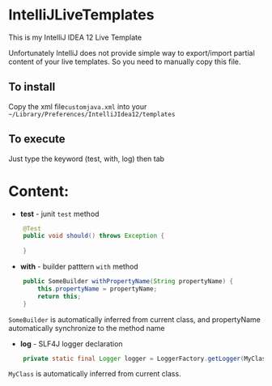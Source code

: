 IntelliJLiveTemplates
=====================
This is my IntelliJ IDEA 12 Live Template

Unfortunately IntelliJ does not provide simple way to export/import partial content of your live templates. So you need to manually copy this file.

To install
----------
Copy the xml file`customjava.xml` into your `~/Library/Preferences/IntelliJIdea12/templates`

To execute
----------
Just type the keyword (test, with, log) then tab

Content:
========
* __test__ - junit `test` method

```java
    @Test
    public void should() throws Exception {
        
    }
```
* __with__ - builder patttern `with` method

```java
    public SomeBuilder withPropertyName(String propertyName) {
        this.propertyName = propertyName;
        return this;
    }
```
`SomeBuilder` is automatically inferred from current class, and propertyName automatically synchronize to the method name

* __log__ - SLF4J logger declaration

```java
    private static final Logger logger = LoggerFactory.getLogger(MyClass.class);
```
`MyClass` is automatically inferred from current class.
